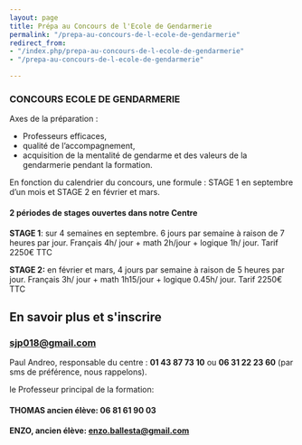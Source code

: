 ```yaml
---
layout: page
title: Prépa au Concours de l'Ecole de Gendarmerie
permalink: "/prepa-au-concours-de-l-ecole-de-gendarmerie"
redirect_from:
- "/index.php/prepa-au-concours-de-l-ecole-de-gendarmerie"
- "/prepa-au-concours-de-l-ecole-de-gendarmerie"

---
```

### CONCOURS ECOLE DE GENDARMERIE

Axes de la préparation :

* Professeurs efficaces,
* qualité de l’accompagnement,
* acquisition de la mentalité de gendarme et des valeurs de la gendarmerie pendant la formation.

En fonction du calendrier du concours, une formule : STAGE 1 en septembre d’un mois et STAGE 2 en février et mars.

#### 2 périodes de stages ouvertes dans notre Centre

**STAGE 1**: sur 4 semaines en septembre. 6 jours par semaine à raison de 7 heures par jour. Français 4h/ jour + math 2h/jour + logique 1h/ jour. Tarif 2250€ TTC

**STAGE 2:**  en février et mars,  4 jours par semaine à raison de 5 heures par jour. Français 3h/ jour + math 1h15/jour + logique 0.45h/ jour. Tarif 2250€ TTC

## En savoir plus et s'inscrire

### sjp018@gmail.com

Paul Andreo, responsable du centre : **01 43 87 73 10** ou **06 31 22 23 60** (par sms de préférence, nous rappelons).

le Professeur principal de la formation:

#### THOMAS ancien élève: 06 81 61 90 03

#### ENZO, ancien élève: enzo.ballesta@gmail.com